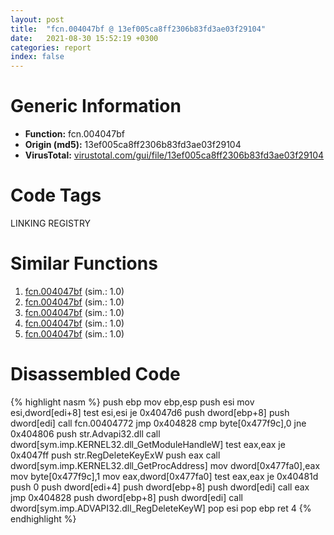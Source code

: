 ```yaml
---
layout: post
title:  "fcn.004047bf @ 13ef005ca8ff2306b83fd3ae03f29104"
date:   2021-08-30 15:52:19 +0300
categories: report
index: false
---
```


# Generic Information
- **Function:** fcn.004047bf
- **Origin (md5):** 13ef005ca8ff2306b83fd3ae03f29104
- **VirusTotal:** [virustotal.com/gui/file/13ef005ca8ff2306b83fd3ae03f29104][virustotal_ref]

# Code Tags
<span class="tag" id="LINKING">LINKING</span>
<span class="tag" id="REGISTRY">REGISTRY</span>


# Similar Functions

1. [fcn.004047bf][similar_1_ref] (sim.: 1.0)
2. [fcn.004047bf][similar_2_ref] (sim.: 1.0)
3. [fcn.004047bf][similar_3_ref] (sim.: 1.0)
4. [fcn.004047bf][similar_4_ref] (sim.: 1.0)
5. [fcn.004047bf][similar_5_ref] (sim.: 1.0)


# Disassembled Code

{% highlight nasm %}
push ebp
mov ebp,esp
push esi
mov esi,dword[edi+8]
test esi,esi
je 0x4047d6
push dword[ebp+8]
push dword[edi]
call fcn.00404772
jmp 0x404828
cmp byte[0x477f9c],0
jne 0x404806
push str.Advapi32.dll
call dword[sym.imp.KERNEL32.dll_GetModuleHandleW]
test eax,eax
je 0x4047ff
push str.RegDeleteKeyExW
push eax
call dword[sym.imp.KERNEL32.dll_GetProcAddress]
mov dword[0x477fa0],eax
mov byte[0x477f9c],1
mov eax,dword[0x477fa0]
test eax,eax
je 0x40481d
push 0
push dword[edi+4]
push dword[ebp+8]
push dword[edi]
call eax
jmp 0x404828
push dword[ebp+8]
push dword[edi]
call dword[sym.imp.ADVAPI32.dll_RegDeleteKeyW]
pop esi
pop ebp
ret 4
{% endhighlight %}


[similar_1_ref]: /report/fcn.004047bf@d541529cc6883f61d162f4cf432d3cb8
[similar_2_ref]: /report/fcn.004047bf@b8b9cf6862b0d68d10750002e5baaf97
[similar_3_ref]: /report/fcn.004047bf@96c77dffd0b78b42b39cc488af0b9ae9
[similar_4_ref]: /report/fcn.004047bf@0c9813ad67afad78a02241f0c1f94624
[similar_5_ref]: /report/fcn.004047bf@44a756939733df3681808b122b91651f
[virustotal_ref]: https://www.virustotal.com/gui/file/13ef005ca8ff2306b83fd3ae03f29104